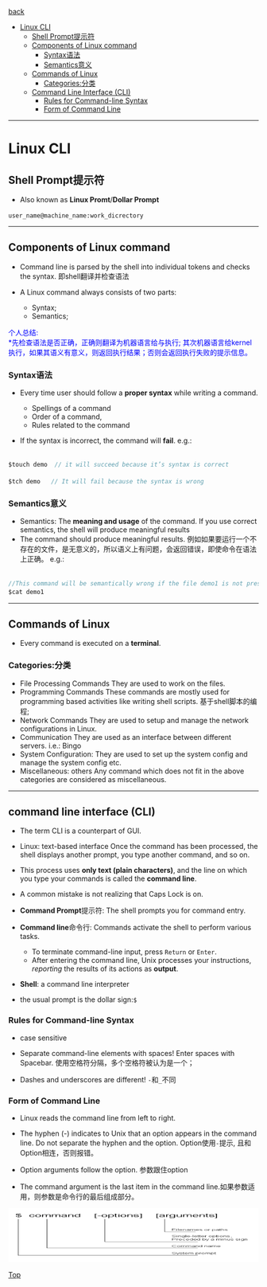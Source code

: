 [back](../index.md)

- [Linux CLI](#linux-cli)
    - [Shell Prompt提示符](#shell-prompt提示符)
    - [Components of Linux command](#commands-of-linux)
        - [Syntax语法](#syntax语法)
        - [Semantics意义](#semantics意义)
    - [Commands of Linux](#commands-of-linux)
        - [Categories:分类](#categories分类)
    - [Command Line Interface (CLI)](#command-line-interface-cli)
        - [Rules for Command-line Syntax](#rules-for-command-line-syntax)
        - [Form of Command Line](#form-of-command-line)

***

# Linux CLI

## Shell Prompt提示符

- Also known as **Linux Promt**/**Dollar Prompt**

`user_name@machine_name:work_dicrectory`

***

## Components of Linux command

- Command line is parsed by the shell into individual tokens and checks the syntax.
    即shell翻译并检查语法


- A Linux command always consists of two parts:
    - Syntax;
    - Semantics;

<font color="blue">
个人总结:<br>
*先检查语法是否正确，正确则翻译为机器语言给与执行;
其次机器语言给kernel执行，如果其语义有意义，则返回执行结果；否则会返回执行失败的提示信息。</font>

### Syntax语法

- Every time user should follow a **proper syntax** while writing a command.
    - Spellings of a command
    - Order of a command, 
    - Rules related to the command

- If the syntax is incorrect, the command will **fail**.
    e.g.:
```java

$touch demo  // it will succeed because it’s syntax is correct

$tch demo   // It will fail because the syntax is wrong

```

### Semantics意义

- Semantics: The **meaning and usage** of the command. 
    If you use correct semantics, the shell will produce meaningful
results
- The command should produce meaningful results.
    例如如果要运行一个不存在的文件，是无意义的，所以语义上有问题，会返回错误，即使命令在语法上正确。
    e.g.:
```java

//This command will be semantically wrong if the file demo1 is not present or exists in our computer.
$cat demo1  

```

***

## Commands of Linux

- Every command is executed on a **terminal**.

### Categories:分类

- File Processing Commands
    They are used to work on the files.
&emsp;
- Programming Commands
    These commands are mostly used for programming based activities like writing shell scripts.
    基于shell脚本的编程;
&emsp;
- Network Commands
    They are used to setup and manage the network configurations in Linux.
&emsp;
- Communication
    They are used as an interface between different servers. i.e.: Bingo
&emsp;
- System Configuration: 
    They are used to set up the system config and manage the system config etc.
&emsp;
- Miscellaneous: others
    Any command which does not fit in the above categories are considered as miscellaneous.

***

## command line interface (CLI)

- The term CLI is a counterpart of GUI.
&emsp;

- Linux: text-based interface
Once the command has been processed, the shell displays another prompt, you type another command, and so on.
&emsp;

- This process uses **only text (plain characters)**, and the line on which you type your commands is called the **command line**.
&emsp;

- A common mistake is not realizing that Caps Lock is on.
&emsp;

- **Command Prompt**提示符: The shell prompts you for command entry.
&emsp;

- **Command line**命令行: Commands activate the shell to perform various tasks.
    - To terminate command-line input, press `Return` or `Enter`.
    - After entering the command line, Unix processes your instructions, *reporting* the results of its actions as **output**.
&emsp;

- **Shell**: a command line interpreter
&emsp;

- the usual prompt is the dollar sign:`$`

### Rules for Command-line Syntax

- case sensitive

- Separate command-line elements with spaces! Enter spaces with
Spacebar. 使用空格符分隔，多个空格符被认为是一个；

- Dashes and underscores are different! `-`和`_`不同


### Form of Command Line

- Linux reads the command line from left to right.

- The hyphen (-) indicates to Unix that an option appears in the
command line. Do not separate the hyphen and the option.
    Option使用`-`提示, 且和Option相连，否则报错。

- Option arguments follow the option. 参数跟住option

- The command argument is the last item in the command line.如果参数适用，则参数是命令行的最后组成部分。

![form of command line](/ITC_5101_Operating_Systems/pic/introduction/linux_linux_cli_formofcommandline.png)



[Top](#basic)

